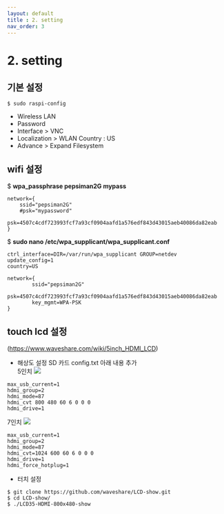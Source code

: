 ```yaml
---
layout: default
title : 2. setting
nav_order: 3
---
```


# 2. setting

## 기본 설정

```
$ sudo raspi-config
```
- Wireless LAN
- Password
- Interface > VNC
- Localization > WLAN Country : US
- Advance > Expand Filesystem

## wifi 설정

$ **wpa_passphrase pepsiman2G mypass**
```
network={
	ssid="pepsiman2G"
	#psk="mypassword"
	psk=4507c4cdf723993fcf7a93cf0904aafd1a576edf843d43015aeb40086da82eab
}
```
$ **sudo nano /etc/wpa_supplicant/wpa_supplicant.conf**
```
ctrl_interface=DIR=/var/run/wpa_supplicant GROUP=netdev
update_config=1
country=US

network={
        ssid="pepsiman2G"
        psk=4507c4cdf723993fcf7a93cf0904aafd1a576edf843d43015aeb40086da82eab
        key_mgmt=WPA-PSK
}
```

## touch lcd 설정
(https://www.waveshare.com/wiki/5inch_HDMI_LCD)  
- 해상도 설정
SD 카드 config.txt 아래 내용 추가  
5인치
![](/img/IMG_6183.jpg)
```
max_usb_current=1
hdmi_group=2
hdmi_mode=87
hdmi_cvt 800 480 60 6 0 0 0
hdmi_drive=1
```
7인치
![](/img/IMG_6208.jpg)
```
max_usb_current=1
hdmi_group=2
hdmi_mode=87
hdmi_cvt=1024 600 60 6 0 0 0
hdmi_drive=1
hdmi_force_hotplug=1
```

- 터치 설정
```
$ git clone https://github.com/waveshare/LCD-show.git
$ cd LCD-show/
$ ./LCD35-HDMI-800x480-show
```
